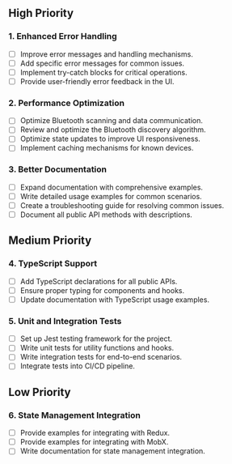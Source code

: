 ## High Priority

### 1. Enhanced Error Handling
- [ ] Improve error messages and handling mechanisms.
- [ ] Add specific error messages for common issues.
- [ ] Implement try-catch blocks for critical operations.
- [ ] Provide user-friendly error feedback in the UI.

### 2. Performance Optimization
- [ ] Optimize Bluetooth scanning and data communication.
- [ ] Review and optimize the Bluetooth discovery algorithm.
- [ ] Optimize state updates to improve UI responsiveness.
- [ ] Implement caching mechanisms for known devices.

### 3. Better Documentation
- [ ] Expand documentation with comprehensive examples.
- [ ] Write detailed usage examples for common scenarios.
- [ ] Create a troubleshooting guide for resolving common issues.
- [ ] Document all public API methods with descriptions.

## Medium Priority

### 4. TypeScript Support
- [ ] Add TypeScript declarations for all public APIs.
- [ ] Ensure proper typing for components and hooks.
- [ ] Update documentation with TypeScript usage examples.

### 5. Unit and Integration Tests
- [ ] Set up Jest testing framework for the project.
- [ ] Write unit tests for utility functions and hooks.
- [ ] Write integration tests for end-to-end scenarios.
- [ ] Integrate tests into CI/CD pipeline.

## Low Priority

### 6. State Management Integration
- [ ] Provide examples for integrating with Redux.
- [ ] Provide examples for integrating with MobX.
- [ ] Write documentation for state management integration.
